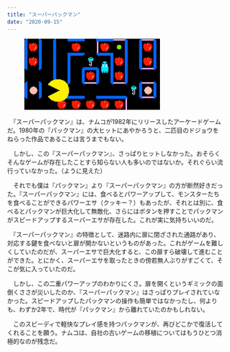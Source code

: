```yaml
---
title: "スーパーパックマン"
date: "2020-09-15"
---
```


<figure>

![](assets/n90fb3d1fcb16_7f8ff92c2cd1fc074429cc70d28a2793.png)

</figure>

　『スーパーパックマン』は、ナムコが1982年にリリースしたアーケードゲームだ。1980年の『パックマン』の大ヒットにあやかろうと、二匹目のドジョウをねらった作品であることは言うまでもない。

　しかし、この『スーパーパックマン』、さっぱりヒットしなかった。おそらくそんなゲームが存在したことすら知らない人も多いのではないか。それぐらい流行っていなかった。（ように見えた）

　それでも僕は『パックマン』より『スーパーパックマン』の方が断然好きだった。『スーパーパックマン』には、食べるとパワーアップして、モンスターたちを食べることができるパワーエサ（クッキー？）もあったが、それとは別に、食べるとパックマンが巨大化して無敵化、さらにはボタンを押すことでパックマンがスピードアップするスーパーエサが存在した。これが実に気持ちいいのだ。

　『スーパーパックマン』の特徴として、迷路内に扉に閉ざされた通路があり、対応する鍵を食べないと扉が開かないというものがあった。これがゲームを難しくしていたのだが、スーパーエサで巨大化すると、この扉すら破壊して進むことができた。とにかく、スーパーエサを取ったときの傍若無人ぶりがすごくて、そこが気に入っていたのだ。

　しかし、この二重パワーアップのわかりにくさ。扉を開くというギミックの面倒くささが災いしたのか、『スーパーパックマン』はさっぱりプレイされていなかった。スピードアップしたパックマンの操作も簡単ではなかったし、何よりも、わずか2年で、時代が『パックマン』から離れていたのかもしれない。

　このスピーディで軽快なプレイ感を持つパックマンが、再びどこかで復活してくれることを願う。ナムコは、自社の古いゲームの移植についてはもうひとつ消極的なのが残念だ。
